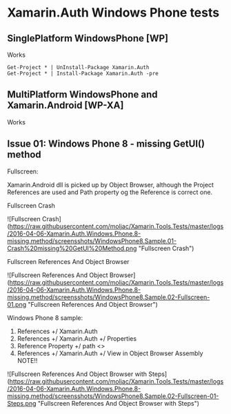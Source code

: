 # Xamarin.Auth Windows Phone tests

## SinglePlatform WindowsPhone [WP]

Works

	Get-Project * | UnInstall-Package Xamarin.Auth 
	Get-Project * | Install-Package Xamarin.Auth -pre
	

## MultiPlatform WindowsPhone and Xamarin.Android [WP-XA]

Works

## Issue 01: Windows Phone 8 - missing GetUI() method


Fullscreen: 

Xamarin.Android dll is picked up by Object Browser, although the Project References are
used and Path property og the Reference is correct one.

Fullscreen Crash

![Fullscreen Crash]
(https://raw.githubusercontent.com/moljac/Xamarin.Tools.Tests/master/logs/2016-04-06-Xamarin.Auth.Windows.Phone.8-missing.method/screensshots/WindowsPhone8.Sample.01-Crash%20missing%20GetUI%20Method.png "Fullscreen Crash")

Fullscreen References And Object Browser

![Fullscreen References And Object Browser]
(https://raw.githubusercontent.com/moljac/Xamarin.Tools.Tests/master/logs/2016-04-06-Xamarin.Auth.Windows.Phone.8-missing.method/screensshots/WindowsPhone8.Sample.02-Fullscreen-01.png "Fullscreen References And Object Browser")


Windows Phone 8 sample:

1. 	References +/ Xamarin.Auth
2. 	References +/ Xamarin.Auth +/ Properties
3.	Reference Property +/ path
	<>
4. 	References +/ Xamarin.Auth +/ View in Object Browser
	Assembly
	NOTE!!
	
![Fullscreen References And Object Browser with Steps]
(https://raw.githubusercontent.com/moljac/Xamarin.Tools.Tests/master/logs/2016-04-06-Xamarin.Auth.Windows.Phone.8-missing.method/screensshots/WindowsPhone8.Sample.02-Fullscreen-01-Steps.png "Fullscreen References And Object Browser with Steps")


